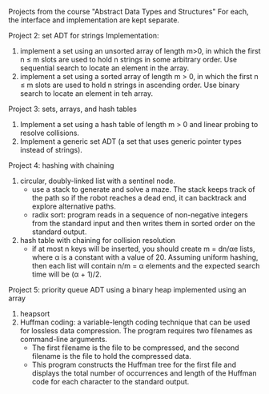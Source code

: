 Projects from the course "Abstract Data Types and Structures"
For each, the interface and implementation are kept separate.

Project 2: set ADT for strings
Implementation: 
1) implement a set using an unsorted array of length m>0, in which the first n ≤ m slots are used to hold n strings in some arbitrary order. Use sequential search to locate an element in the array.
2) implement a set using a sorted array of length m > 0, in which the first n ≤ m slots are used to hold n strings in ascending order. Use binary search to locate an element in teh array.

Project 3: sets, arrays, and hash tables
1) Implement a set using a hash table of length m > 0 and linear probing to resolve collisions.
2) Implement a generic set ADT (a set that uses generic pointer types instead of strings).

Project 4: hashing with chaining
1) circular, doubly-linked list with a sentinel node.
   - use a stack to generate and solve a maze. The stack keeps track of the path so if the robot reaches a dead end, it can backtrack and explore alternative paths.
   - radix sort: program reads in a sequence of non-negative integers from the standard input and then writes them in sorted order on the standard output.
2) hash table with chaining for collision resolution
   - if at most n keys will be inserted, you should create m = dn/αe lists, where α is a constant with a value of 20. Assuming uniform hashing, then each list will contain n/m = α elements and the expected search time will be (α + 1)/2.
  
Project 5: priority queue ADT using a binary heap implemented using an array
1) heapsort
2) Huffman coding: a variable-length coding technique that can be used for lossless data compression. The program requires two filenames as command-line arguments.
   - The first filename is the file to be compressed, and the second filename is the file to hold the compressed data.
   - This program constructs the Huffman tree for the first file and displays the total number of occurrences and length of the Huffman code for each character to the standard output. 
